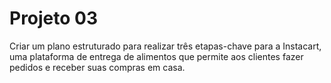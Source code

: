 # Projeto 03

Criar um plano estruturado para realizar três etapas-chave para a Instacart, uma plataforma de entrega de alimentos que permite aos clientes fazer pedidos e receber suas compras em casa.
